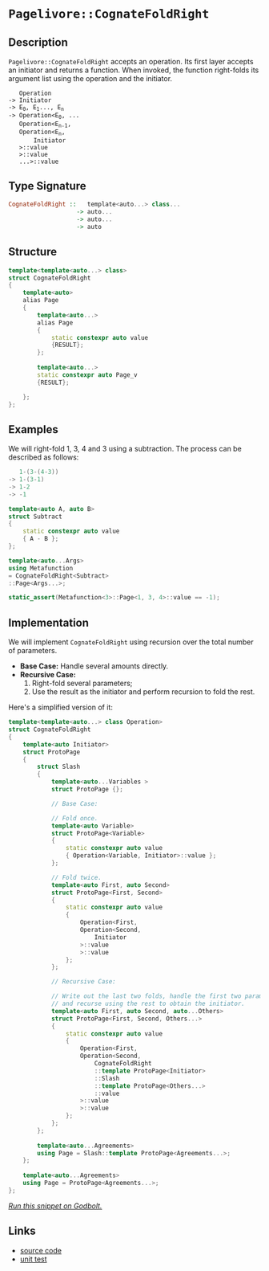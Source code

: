 <!-- Copyright 2024 Feng Mofan
SPDX-License-Identifier: Apache-2.0 -->

# `Pagelivore::CognateFoldRight`

## Description

`Pagelivore::CognateFoldRight` accepts an operation. Its first layer accepts an initiator and returns a function.
When invoked, the function right-folds its argument list using the operation and the initiator.

<pre><code>   Operation
-> Initiator
-> E<sub>0</sub>, E<sub>1</sub>..., E<sub>n</sub>
-> Operation&lt;E<sub>0</sub>, ...
   Operation&lt;E<sub>n-1</sub>,
   Operation&lt;E<sub>n</sub>,
       Initiator
   &gt;::value
   &gt;::value
   ...&gt;::value</code></pre>

## Type Signature

```Haskell
CognateFoldRight ::   template<auto...> class...
                   -> auto...
                   -> auto...
                   -> auto
```

## Structure

```C++
template<template<auto...> class>
struct CognateFoldRight
{
    template<auto>
    alias Page
    {
        template<auto...>
        alias Page
        {
            static constexpr auto value
            {RESULT};
        };
    
        template<auto...>
        static constexpr auto Page_v
        {RESULT};

    };
};
```

## Examples

We will right-fold 1, 3, 4 and 3 using a subtraction.
The process can be described as follows:

```C++
   1-(3-(4-3))
-> 1-(3-1)
-> 1-2
-> -1
```

```C++
template<auto A, auto B>
struct Subtract
{
    static constexpr auto value
    { A - B };
};

template<auto...Args>
using Metafunction 
= CognateFoldRight<Subtract>
::Page<Args...>;

static_assert(Metafunction<3>::Page<1, 3, 4>::value == -1);
```

## Implementation

We will implement `CognateFoldRight` using recursion over the total number of parameters.

- **Base Case:** Handle several amounts directly.
- **Recursive Case:**
  1. Right-fold several parameters;
  2. Use the result as the initiator and perform recursion to fold the rest.

Here's a simplified version of it:

```C++
template<template<auto...> class Operation>
struct CognateFoldRight
{
    template<auto Initiator>
    struct ProtoPage
    {
        struct Slash
        {
            template<auto...Variables >
            struct ProtoPage {};

            // Base Case:

            // Fold once.
            template<auto Variable>
            struct ProtoPage<Variable>
            {
                static constexpr auto value
                { Operation<Variable, Initiator>::value };
            };

            // Fold twice.
            template<auto First, auto Second>
            struct ProtoPage<First, Second>
            {
                static constexpr auto value 
                { 
                    Operation<First,
                    Operation<Second,
                        Initiator
                    >::value
                    >::value
                };
            };

            // Recursive Case:

            // Write out the last two folds, handle the first two parameters,
            // and recurse using the rest to obtain the initiator.
            template<auto First, auto Second, auto...Others>
            struct ProtoPage<First, Second, Others...>
            {
                static constexpr auto value
                {
                    Operation<First,
                    Operation<Second,
                        CognateFoldRight
                        ::template ProtoPage<Initiator>
                        ::Slash
                        ::template ProtoPage<Others...>
                        ::value
                    >::value
                    >::value
                };
            };
        };
        
        template<auto...Agreements>
        using Page = Slash::template ProtoPage<Agreements...>;
    };
        
    template<auto...Agreements>
    using Page = ProtoPage<Agreements...>;
};
```

[*Run this snippet on Godbolt.*](https://godbolt.org/#z:OYLghAFBqd5QCxAYwPYBMCmBRdBLAF1QCcAaPECAMzwBtMA7AQwFtMQByARg9KtQYEAysib0QXACx8BBAKoBnTAAUAHpwAMvAFYTStJg1DIApACYAQuYukl9ZATwDKjdAGFUtAK4sGIAGwapK4AMngMmAByPgBGmMQgABxmpAAOqAqETgwe3r4BQemZjgJhEdEscQnJtpj2JQxCBEzEBLk%2BfoG19dlNLQRlUbHxSSkKza3t%2BV3j/YMVVaMAlLaoXsTI7BwEmCypBjsmAMxuO3sHmMduTF5EAHQPx9gA1MgGCgrPAPKp8UwNTxMGgAguNiF4HM8PMBmDsAGKedAAJTwwAQBCBwJMAHYrCDngTnmd9v9LicbkRngBJBhZf4kQH4wlgiEEZ7KYioIjKJjAS5Mgk4vHAwmi54syFCd4ITFiwlC2VysXEi5XCmoB53ABqLTwTBi9E%2BjJFStFErZHK5qB5fOeCuxABFjsLFaaCQB6d3PCxMJRQ33sTGut2e54I2joZ4CTZ3YOmlWktW3VDPHXEPUGsnYONK83sznc3lktxpjP0Y1u%2BW4nOV2aOZCvATjTCqVLEZ7q54ANzEXn5JsroqF31%2BxH%2B2Supf19FI1NpjnpxCeIBAPe8mDtjudNbFOKdRxdApDXvDkYIAHc8DGd6KE4dycmw3hiONZ52hJg0Ax0BXB3nLYWfJXHCz6vs8H5fj%2BRzZkepoKrBf7NPWjYMM2rbtp2a59naCGVsON6Dj8fwAicIEvgQpAEZWRFjiRbgQQI6CUbhg5yjSdJEEuLGscuq69v2rFwdBK5YQJgmCluB5UZu%2B6HgOx7PEin7rJkXYbtcSggEG3GEqGADq6Y7FGtxEggG7vGyF4pvwEYKLOCCGOg9CmRuNDkUS54pqkLSsJgOwvsx8mmqGjnPMQykvhuXiZEYLlhZg4xEimqAxM04RxeEHEkLGOkEnexadmRYHvp%2BjFvsmmpfAQZkvr%2BtYEOCkIAdaRbAaBFHgaV36zlVNUKJqdVuvBQWIeODZfmhbYdo%2BonSUO1a5W6NHjgIbXkYF4lystdEMd1c2DtCsKYKeKJohii2sSu%2BX5laNrFuxC6cYNm1iiuUq%2BjKF2DlduwkkZzV3VcvXxP1jzQftlYifxEO7sJfHrjDQ5w7NX0SbJ0l7tuLGY1J2MsflSb3A8wLAOFuyMAQCjPYS0XhMA7JFnaRwOuB0o/ecpI3YBxYk2TbCCKDsbg7j8k48KcFHgTD5E3cvOYOTAuDbTsV3UzLMA61JxywrlMDcLLqSXJ7oAFSm2b5sW%2B6mIm2bzwACoJZTzzm1bII2xbHum67WIglL1yPsC5WUlY4MgnmQheKlY4OEGC3yXWV4oZNGEzdDR7DiKAC03oyVjWKG9pwJ%2B%2BqmrAsQwBU6HwLK/TACyflMFQXgMA42Q4VizNQqgMKkidqLolcEdR0wMdVyugNa%2BXguAiLmIJ8gAD6vpKK0ED180Tct3RRy8RPbhcLORyzpIvGiWrxws5nXBLM6HArLQnAAKy8H4HBaKQqCcG41jWOKawbBucwRweCkAIJoO%2BKwADWIBH6SDuBoSQXBsRHA0I/DQZh/D%2BDMIkRI%2BhOCSF4CwCQGggiv3fp/DgvAFAgCCGAt%2Bd9SBwFgDARAIA1gEFSLccglA0B7DoPESIvlOCqESP4TO/hJDPGAMgBsUg7hmF4JgfAnE8DoD0PwQQIgxDsCkDIQQigVDqHoaQXQB9zxjlSJwHg98n4v3AR/TgXxbicLZKgKgzwRFiIkVImRzw5FmGeBADwfD6DtiAdfXgdCtArAgEgXhqR%2BFkAoBAeJiSQDACkCkGgtB/LUIgDEexMRwgtAAJ5WN4EU5gxASlfBiNoT8dCQG8P5gQL4DBaBlOMVgGIXhgDXFoLQah3BeBYBYIYYA4gunPgaXgNSQz34tmUjscp5BBB1HsbQPAMQxzVI8FgexDU8BEOGaQNSxAYgZEwA6XY4zNlGHASsKgBgK5ajwJgc8RFX4gI0cIUQ4hdE/IMWoexpj9DjJQD/Sw%2BgtnUMgCsVAqQGhDMzuMKCDpTCWGsGYchZz0xYFhRAFYdgZnOAgK4KYfgD6hHCEMSoIwD5FCyAIClehGUNHmMMBIB9iWtwEH0SYngOh6B5Q0flAwaULHpbYCYbRBX5G5TKjldKuVEv/psCQNiODP1IGQ3gFCPGiPEZI6Rsi4EBIgLgQgJA7RmGAUsSJDyVhmSYFgBIhLSDQMkEcO4ABOI42JJAILMJIQIqD/A%2BrwRwAhpAiHALuP4Lg/hEg%2BsSIm2BXBH5%2Bv8Dq%2BxFCqE0NAQ8xhLDYlsOcVw5JqTQmCLYJwFoLAuzYkzkwV4BhYpcB9XcLg8DFHKJIKo9RsgtH/OkICpQwLjG6BSOYpgljhmau1bqhxHAnEcJMm4jsxAG1NpbW8cZfjO3do0IE4JCTQk2qOGYe1hb6ExLiagEJ8RuEpIfWekY9bG2Zz3UYDtXAgjZNyZQApxjKmlJWaB6ptT6kOBWc0imbSOn2O6b0/pgyVmjNuVsd%2B%2BBwqtzmfYxZyBbhbBAeEHYD9jGbO2aUvZWHInpmOSAs5FylDXLGUYO5oBb18GeQoV57zPkrJ%2BcOnRo7ZBAqMe/KdYL7kYqsFCqjBL4WIuyMi1FF85NYpxfEPFCV4BErqCSvwZLvwsqpd%2BJViwGUZCZTkOVlK0g2fZRKzlwrDO8saDKsz3QjNiss1K2YAq8gOcC%2BK8ornr6rHWOqyLFHF25s4Ju7dzbW37o7V2%2BBgTLWcQvREm90SnWYBdSMd1FHo2xs7Qg7EmbsTIMkMGiRB8l15tsAWqJDCmGsPYS459VaBFCI4PW7xLAFBdgbF2dLFxxi9qtXiwdmi/mib0fIcdkmdAgCPjOud1jI3xeMRQ1dLiozuKG5IkbY3uyTdJIlIJr7EkXqONe9rd6UB3dCb1t7IwxupFSAvCbPqF5TYIEvLdEi%2BB0EA/kwpxTqngZhzUupDTYMPpaQhzp2HMA9L6WINDJyMMcbo6QHDMz8PGMI8RlZZH1mUa2TskptGDkMZWcxy5bHbl0yLU83kfG3kfN%2BF83gwnFsSDE/o1bIKNsyeMJCmwin9MfxU02Tg7pUUQsxZYbFercWqL03CnzHmXCmfs3oal4XlWsqc9kbzbLsj%2Ba5fr0VXnjfcvc47uYLnzcKv6N50LduNVRYAf7uLdj9uJdO88c742rs7Bu9l614SnuOtIM611lBNXlZAGYTtRwjiPzQYgkhOfsRJpzaHyhrXaFJ89Y/X1j9kjhskD65B/quBHwo0cEP5DOAOtvZqhRpeu/l%2BeysM5mRnCSCAA)

## Links

- [source code](../../../../conceptrodon/pagelivore/cognate_fold_right_last.hpp)
- [unit test](../../../../tests/unit/metafunctions/pagelivore/cognate_fold_right_last.test.hpp)
